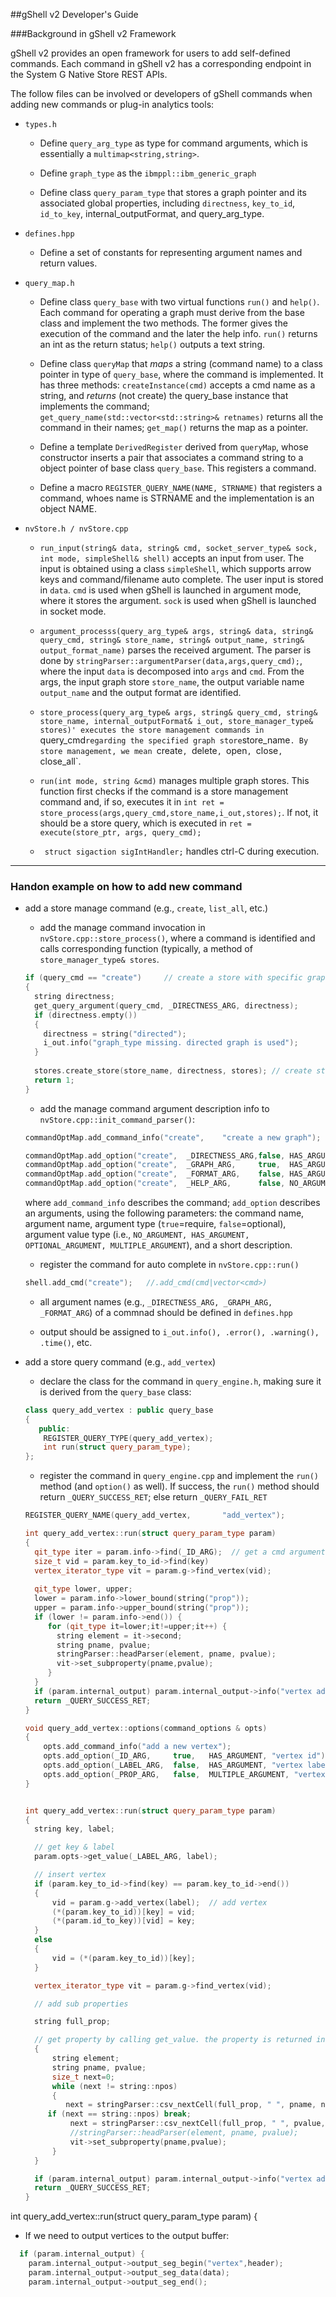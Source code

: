##gShell v2 Developer's Guide

###Background in gShell v2 Framework

gShell v2 provides an open framework for users to add self-defined commands. Each command in gShell v2 has a corresponding endpoint in the System G Native Store REST APIs.

The follow files can be involved or developers of gShell commands when adding new commands or plug-in analytics tools:

- `types.h`

  * Define `query_arg_type` as type for command arguments, which is essentially a `multimap<string,string>`.

  * Define `graph_type` as the `ibmppl::ibm_generic_graph`

  * Define class `query_param_type` that stores a graph pointer and its associated global properties, including `directness`, `key_to_id`, `id_to_key`, internal_outputFormat, and query_arg_type. 

- `defines.hpp`

  * Define a set of constants for representing argument names and return values.

- `query_map.h`

  * Define class `query_base` with two virtual functions `run()` and `help()`. Each command for operating a graph must derive from the base class and implement the two methods. The former gives the execution of the command and the later the help info. `run()` returns an int as the return status; `help()` outputs a text string.

  * Define class `queryMap` that _maps_ a string (command name) to a class pointer in type of `query_base`, where the command is implemented. It has three methods: `createInstance(cmd)` accepts a cmd name as a string, and _returns_ (not create) the query_base instance that implements the command; `get_query_name(std::vector<std::string>& retnames)` returns all the command in their names; `get_map()` returns the map as a pointer.

  * Define a template `DerivedRegister` derived from `queryMap`, whose constructor inserts a pair that associates a command string to a object pointer of base class `query_base`. This registers a command.

  * Define a macro `REGISTER_QUERY_NAME(NAME, STRNAME)` that registers a command, whoes name is STRNAME and the implementation is an object NAME.

- `nvStore.h / nvStore.cpp`

  * `run_input(string& data, string& cmd, socket_server_type& sock, int mode, simpleShell& shell)` accepts an input from user. The input is obtained using a class `simpleShell`, which supports arrow keys and command/filename auto complete. The user input is stored in `data`. `cmd` is used when gShell is launched in argument mode, where it stores the argument. `sock` is used when gShell is launched in socket mode. 

  * `argument_processs(query_arg_type& args,
                       string& data, string& query_cmd,
                       string& store_name, string& output_name,
                       string& output_format_name)` parses the received argument. The parser is done by `stringParser::argumentParser(data,args,query_cmd);`, where the input `data` is decomposed into `args` and `cmd`. From the args, the input graph store `store_name`, the output variable name `output_name` and the output format are identified. 

  * `store_process(query_arg_type& args, string& query_cmd,
                  string& store_name, internal_outputFormat& i_out,
               store_manager_type& stores)' executes the store management commands in `query_cmd` regarding the specified graph store `store_name`. By store management, we mean `create`, `delete`, `open`, `close`, `close_all`.

  * `run(int mode, string &cmd)` manages multiple graph stores. This function first checks if the command is a store management command and, if so, executes it in `int ret = store_process(args,query_cmd,store_name,i_out,stores);`. If not, it should be a store query, which is executed in `ret = execute(store_ptr, args, query_cmd);` 

  * ` struct sigaction sigIntHandler;` handles ctrl-C during execution.
 
-----------------

### Handon example on how to add new command

- add a store manage command (e.g., `create`, `list_all`, etc.)

  * add the manage command invocation in `nvStore.cpp::store_process()`, where a command is identified and calls corresponding function (typically, a method of `store_manager_type& stores`.
  ```cpp
  if (query_cmd == "create")     // create a store with specific graph type     
  {
    string directness;
    get_query_argument(query_cmd, _DIRECTNESS_ARG, directness);
    if (directness.empty())
    {
      directness = string("directed");
      i_out.info("graph_type missing. directed graph is used");
    }
    
    stores.create_store(store_name, directness, stores); // create store here
    return 1;
  }
  ````
  * add the manage command argument description info to `nvStore.cpp::init_command_parser()`:
  ```cpp
  commandOptMap.add_command_info("create",    "create a new graph");
  
  commandOptMap.add_option("create",  _DIRECTNESS_ARG,false, HAS_ARGUMENT, "graph directness");
  commandOptMap.add_option("create",  _GRAPH_ARG,     true,  HAS_ARGUMENT, "graph store name");
  commandOptMap.add_option("create",  _FORMAT_ARG,    false, HAS_ARGUMENT, "output format");
  commandOptMap.add_option("create",  _HELP_ARG,      false, NO_ARGUMENT,  "help infomation");
  ````
  where `add_command_info` describes the command; `add_option` describes an arguments, using the following parameters: the command name, argument name, argument type (`true`=require, `false`=optional), argument value type (i.e., `NO_ARGUMENT, HAS_ARGUMENT, OPTIONAL_ARGUMENT, MULTIPLE_ARGUMENT`), and a short description.
	      
  * register the command for auto complete in `nvStore.cpp::run()`
  ```cpp
  shell.add_cmd("create");   //.add_cmd(cmd|vector<cmd>)
  ````										  

  * all argument names (e.g., `_DIRECTNESS_ARG, _GRAPH_ARG, _FORMAT_ARG`) of a commnad should be defined in `defines.hpp`

  * output should be assigned to `i_out.info(), .error(), .warning(), .time()`, etc.
 
  
- add a store query command (e.g., `add_vertex`)

  * declare the class for the command in `query_engine.h`, making sure it is derived from the `query_base` class:
  ```cpp
  class query_add_vertex : public query_base
  {
     public:
      REGISTER_QUERY_TYPE(query_add_vertex);
      int run(struct query_param_type);
  };
  ```
  * register the command in `query_engine.cpp` and implement the `run()` method (and `option()` as well). If success, the `run()` method should return `_QUERY_SUCCESS_RET`; else return `_QUERY_FAIL_RET`
 

  ```cpp
  REGISTER_QUERY_NAME(query_add_vertex,       "add_vertex");

  int query_add_vertex::run(struct query_param_type param)
  {
    qit_type iter = param.info->find(_ID_ARG);  // get a cmd argument (defined in defines.hpp)	
    size_t vid = param.key_to_id->find(key)
    vertex_iterator_type vit = param.g->find_vertex(vid);
 
    qit_type lower, upper;
    lower = param.info->lower_bound(string("prop"));
    upper = param.info->upper_bound(string("prop"));
    if (lower != param.info->end()) {
       for (qit_type it=lower;it!=upper;it++) {
         string element = it->second;
         string pname, pvalue;
         stringParser::headParser(element, pname, pvalue);
         vit->set_subproperty(pname,pvalue);
       }
    }
    if (param.internal_output) param.internal_output->info("vertex added");
    return _QUERY_SUCCESS_RET;
  }
  
  void query_add_vertex::options(command_options & opts)
  {
      opts.add_command_info("add a new vertex");
      opts.add_option(_ID_ARG,     true,   HAS_ARGUMENT, "vertex id");
      opts.add_option(_LABEL_ARG,  false,  HAS_ARGUMENT, "vertex label", _DEFAULT_LABEL);
      opts.add_option(_PROP_ARG,   false,  MULTIPLE_ARGUMENT, "vertex property (prop_name:prop_value)");
  }


  int query_add_vertex::run(struct query_param_type param)
  {
    string key, label;

    // get key & label                                                                                                                                                                                          param.opts->get_value(_ID_ARG, key);
    param.opts->get_value(_LABEL_ARG, label);

    // insert vertex                                                                                                                                                                                            vertexd_type vid;
    if (param.key_to_id->find(key) == param.key_to_id->end())
    {
        vid = param.g->add_vertex(label);  // add vertex                                                                                                                                                     
        (*(param.key_to_id))[key] = vid;
        (*(param.id_to_key))[vid] = key;
    }
    else
    {
        vid = (*(param.key_to_id))[key];
    }

    vertex_iterator_type vit = param.g->find_vertex(vid);

    // add sub properties                                                                                                                                                                                       vit->set_subproperty(_ID_ARG_INTERNAL, key);

    string full_prop;

    // get property by calling get_value. the property is returned in full_prop                                                                                                                                 // since property is MULTIPLE_ARGUMENT, it will return a long string with                                                                                                                                   // multiple properties. for example: "prop1:pvalue1 prop2:pvalue2"                                                                                                                                          if (param.opts->get_value(_PROP_ARG, full_prop)==command_options::_get_option_arg)
    {
        string element;
        string pname, pvalue;
        size_t next=0;
        while (next != string::npos)
        {
           next = stringParser::csv_nextCell(full_prop, " ", pname, next);
 	   if (next == string::npos) break;
            next = stringParser::csv_nextCell(full_prop, " ", pvalue, next);
            //stringParser::headParser(element, pname, pvalue);                                                                                                                                                         if (pname.empty() || pvalue.empty()) break;
            vit->set_subproperty(pname,pvalue);
        }
    }

    if (param.internal_output) param.internal_output->info("vertex added");
    return _QUERY_SUCCESS_RET;
  } 		  
  ````

int query_add_vertex::run(struct query_param_type param)
{

  
  * If we need to output vertices to the output buffer:

  ```cpp
    if (param.internal_output) {
      param.internal_output->output_seg_begin("vertex",header);
      param.internal_output->output_seg_data(data);
      param.internal_output->output_seg_end();
  ````


